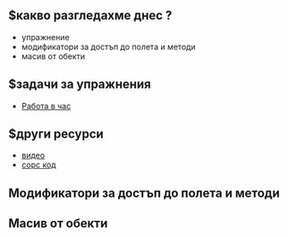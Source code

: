 ## $какво разгледахме днес ?
- упражнение
- модификатори за достъп до полета и методи
- масив от обекти

## $задачи за упражнения
- [Работа в час](https://github.com/mihail-petrov/netit-webdev-java/tree/master/2022-2023/%40semester_1/week-08-1/cw)

## $други ресурси
- [видео](https://drive.google.com/file/d/1TYo0hdY4-HngsW7CBe2WcJF1DpX_d4uC/view?usp=sharing)
- [сорс код](https://github.com/mihail-petrov/netit-webdev-java/tree/master/2022-2023/%40semester_1/week-08-1/source)

## Модификатори за достъп до полета и методи


## Масив от обекти